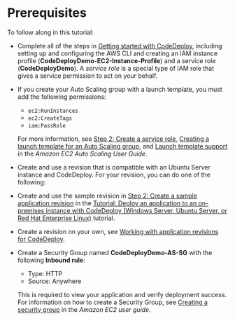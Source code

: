 # Prerequisites<a name="tutorials-auto-scaling-group-prerequisites"></a>

To follow along in this tutorial:
+ Complete all of the steps in [Getting started with CodeDeploy](getting-started-codedeploy.md), including setting up and configuring the AWS CLI and creating an IAM instance profile \(**CodeDeployDemo\-EC2\-Instance\-Profile**\) and a service role \(**CodeDeployDemo**\)\. A *service role* is a special type of IAM role that gives a service permission to act on your behalf\.
+ If you create your Auto Scaling group with a launch template, you must add the following permissions:
  +  `ec2:RunInstances` 
  +  `ec2:CreateTags` 
  +  `iam:PassRole` 

  For more information, see [Step 2: Create a service role](getting-started-create-service-role.md), [Creating a launch template for an Auto Scaling group](https://docs.aws.amazon.com/autoscaling/ec2/userguide/create-launch-template.html), and [Launch template support](https://docs.aws.amazon.com/autoscaling/ec2/userguide/ec2-auto-scaling-launch-template-permissions.html) in the *Amazon EC2 Auto Scaling User Guide*\. 
+  Create and use a revision that is compatible with an Ubuntu Server instance and CodeDeploy\. For your revision, you can do one of the following:
  + Create and use the sample revision in [Step 2: Create a sample application revision](tutorials-on-premises-instance-2-create-sample-revision.md) in the [Tutorial: Deploy an application to an on\-premises instance with CodeDeploy \(Windows Server, Ubuntu Server, or Red Hat Enterprise Linux\)](tutorials-on-premises-instance.md) tutorial\. 
  + Create a revision on your own, see [Working with application revisions for CodeDeploy](application-revisions.md)\.
+ Create a Security Group named **CodeDeployDemo\-AS\-SG** with the following **Inbound rule**:
  + Type: HTTP
  + Source: Anywhere

  This is required to view your application and verify deployment success\. For information on how to create a Security Group, see [Creating a security group](https://docs.aws.amazon.com/AWSEC2/latest/UserGuide/working-with-security-groups.html#creating-security-group) in the *Amazon EC2 user guide*\.

 